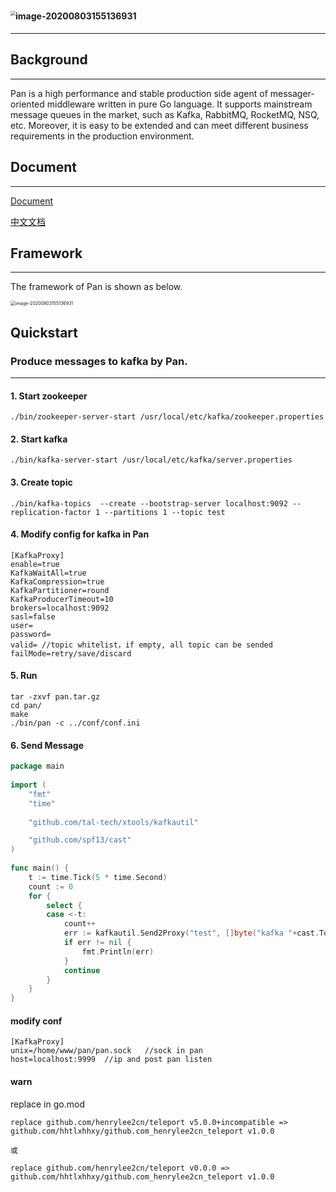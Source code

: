 # <img src="https://github.com/hhtlxhhxy/pan/blob/master/img/pan.jpg" alt="image-20200803155136931" style="zoom:50%;" />

-----
## Background
-----
Pan is a high performance and stable production side agent of messager-oriented middleware written in pure Go language. It supports mainstream message queues in the market, such as Kafka, RabbitMQ, RocketMQ, NSQ, etc. Moreover, it is easy to be extended and can meet different business requirements in the production environment.


## Document
-----
[Document](https://tal-tech.github.io/pan-doc/)

[中文文档](https://www.yuque.com/tal-tech/pan)

## Framework
------
The framework of Pan is shown as below.

<img src="https://github.com/hhtlxhhxy/pan/blob/master/img/fram1.jpg" alt="image-20200803155136931" style="zoom:50%;" />

## Quickstart

### Produce messages to kafka by Pan.
-----

#### 1. Start zookeeper
```shell
./bin/zookeeper-server-start /usr/local/etc/kafka/zookeeper.properties
```
#### 2. Start kafka
```shell
./bin/kafka-server-start /usr/local/etc/kafka/server.properties
```
#### 3. Create topic
```shell
./bin/kafka-topics  --create --bootstrap-server localhost:9092 --replication-factor 1 --partitions 1 --topic test
```
#### 4. Modify config for kafka in Pan
```shell
[KafkaProxy]
enable=true
KafkaWaitAll=true
KafkaCompression=true
KafkaPartitioner=round
KafkaProducerTimeout=10
brokers=localhost:9092
sasl=false
user=
password=
valid= //topic whitelist，if empty, all topic can be sended
failMode=retry/save/discard

```

#### 5. Run
```shell
tar -zxvf pan.tar.gz
cd pan/
make
./bin/pan -c ../conf/conf.ini
```

#### 6. Send Message

```go
package main
 
import (
    "fmt"
    "time"
 
    "github.com/tal-tech/xtools/kafkautil"

    "github.com/spf13/cast"
)
 
func main() {
    t := time.Tick(5 * time.Second)
    count := 0
    for {
        select {
        case <-t:
            count++
            err := kafkautil.Send2Proxy("test", []byte("kafka "+cast.ToString(count)))
            if err != nil {
                fmt.Println(err)
            }
            continue
        }
    }
}
```
#### modify conf
```shell
[KafkaProxy]
unix=/home/www/pan/pan.sock   //sock in pan
host=localhost:9999  //ip and post pan listen
```

#### warn
replace in go.mod
```shell
replace github.com/henrylee2cn/teleport v5.0.0+incompatible => github.com/hhtlxhhxy/github.com_henrylee2cn_teleport v1.0.0

或

replace github.com/henrylee2cn/teleport v0.0.0 => github.com/hhtlxhhxy/github.com_henrylee2cn_teleport v1.0.0
```
